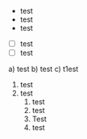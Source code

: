 - test
- test
- test
- [ ] test
- [ ] test

a) test
b) test
c) t1est

1. test
2. test
	1. test
	2. test
	3. Test
	4. test
